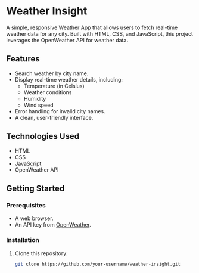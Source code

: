 # Weather Insight

A simple, responsive Weather App that allows users to fetch real-time weather data for any city. Built with HTML, CSS, and JavaScript, this project leverages the OpenWeather API for weather data.

## Features
- Search weather by city name.
- Display real-time weather details, including:
  - Temperature (in Celsius)
  - Weather conditions
  - Humidity
  - Wind speed
- Error handling for invalid city names.
- A clean, user-friendly interface.

## Technologies Used
- HTML
- CSS
- JavaScript
- OpenWeather API

## Getting Started
### Prerequisites
- A web browser.
- An API key from [OpenWeather](https://openweathermap.org/).

### Installation
1. Clone this repository:
   ```bash
   git clone https://github.com/your-username/weather-insight.git
